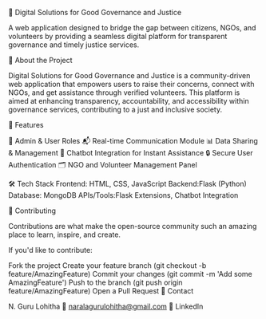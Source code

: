 📢 Digital Solutions for Good Governance and Justice

A web application designed to bridge the gap between citizens, NGOs, and volunteers by providing a seamless digital platform for transparent governance and timely justice services.

📖 About the Project

Digital Solutions for Good Governance and Justice is a community-driven web application that empowers users to raise their concerns, connect with NGOs, and get assistance through verified volunteers. This platform is aimed at enhancing transparency, accountability, and accessibility within governance services, contributing to a just and inclusive society.

🌟 Features

📝 Admin & User Roles 📬 Real-time Communication Module 📊 Data Sharing & Management 🤖 Chatbot Integration for Instant Assistance 🔒 Secure User Authentication 🗂 NGO and Volunteer Management Panel

🛠 Tech Stack Frontend: HTML, CSS, JavaScript Backend:Flask (Python) Database: MongoDB APIs/Tools:Flask Extensions, Chatbot Integration



🤝 Contributing

Contributions are what make the open-source community such an amazing place to learn, inspire, and create.

If you'd like to contribute:

Fork the project
Create your feature branch (git checkout -b feature/AmazingFeature)
Commit your changes (git commit -m 'Add some AmazingFeature')
Push to the branch (git push origin feature/AmazingFeature)
Open a Pull Request
📧 Contact

N. Guru Lohitha 📧 naralagurulohitha@gmail.com 🔗 LinkedIn
